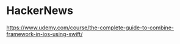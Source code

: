 # HackerNews
https://www.udemy.com/course/the-complete-guide-to-combine-framework-in-ios-using-swift/
